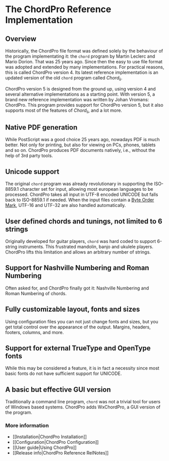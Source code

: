 # The ChordPro Reference Implementation

## Overview

Historically, the ChordPro file format was defined solely by the behaviour of the program implementating it: the `chord` program by Martin Leclerc and Mario Dorion. That was 25 years ago. Since then the easy to use file format was adopted and extended by many implementations. For practical reasons, this is called ChordPro version 4. Its latest reference implementation is an updated version of the old `chord` program called _Chord_<sub>ii</sub>.

ChordPro version 5 is designed from the ground up, using version 4 and several alternative implementations as a starting point. With version 5, a brand new reference implementation was written by Johan Vromans: ChordPro. This program provides support for ChordPro version 5, but it also supports most of the features of _Chord_<sub>ii</sub>, and a lot more.

## Native PDF generation

While PostScript was a good choice 25 years ago, nowadays PDF is much better. Not only for printing, but also for viewing on PCs, phones, tablets and so on. ChordPro produces PDF documents natively, i.e., without the help of 3rd party tools.

## Unicode support

The original `chord` program was already revolutionary in supporting the ISO-8859.1 character set for input, allowing most european languages to be processed. ChordPro takes all input in UTF-8 encoded UNICODE but falls back to ISO-8859.1 if needed. When the input files contain a [Byte Order Mark](https://en.wikipedia.org/wiki/Byte_order_mark), UTF-16 and UTF-32 are also handled automatically.

## User defined chords and tunings, not limited to 6 strings

Originally developed for guitar players, `chord` was hard coded to support 6-string instruments. This frustrated mandolin, banjo and ukulele players. ChordPro lifts this limitation and allows an arbitrary number of strings. 

## Support for Nashville Numbering and Roman Numbering

Often asked for, and ChordPro finally got it: Nashville Numbering and Roman Numbering of chords.

## Fully customizable layout, fonts and sizes

Using configuration files you can not just change fonts and sizes, but you get total control over the appearance of the output. Margins, headers, footers, columns, and more.

## Support for external TrueType and OpenType fonts

While this may be considered a feature, it is in fact a necessity since most basic fonts do not have sufficient support for UNICODE.

## A basic but effective GUI version

Traditionally a command line program, `chord` was not a trivial tool for users of Windows based systems. ChordPro adds WxChordPro, a GUI version of the program.

### More information

* [[Installation|ChordPro Installation]]
* [[Configuration|ChordPro Configuration]]
* [[User guide|Using ChordPro]]
* [[Release info|ChordPro Reference RelNotes]]